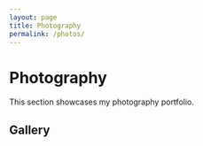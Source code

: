 ```yaml
---
layout: page
title: Photography
permalink: /photos/
---
```


# Photography

This section showcases my photography portfolio.  



## Gallery


